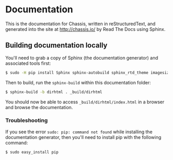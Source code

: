 # Documentation

This is the documentation for Chassis, written in reStructuredText, and
generated into the site at http://chassis.io/ by Read The Docs using Sphinx.

## Building documentation locally

You'll need to grab a copy of Sphinx (the documentation generator) and
associated tools first:

```bash
$ sudo -H pip install Sphinx sphinx-autobuild sphinx_rtd_theme imagesize livereload==2.2.0
```

Then to build, run the `sphinx-build` within this documentation folder:

```bash
$ sphinx-build -b dirhtml . _build/dirhtml
```

You should now be able to access `_build/dirhtml/index.html` in a browser and
browse the documentation.

### Troubleshooting

If you see the error `sudo: pip: command not found` while installing the documentation generator, then you'll need to install pip with the following command:

```
$ sudo easy_install pip
```
